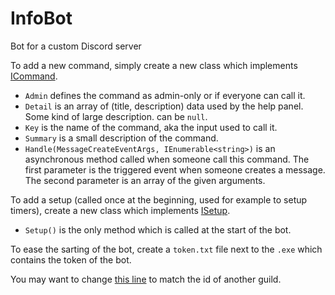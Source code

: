 # InfoBot
Bot for a custom Discord server

To add a new command, simply create a new class which implements [ICommand](https://github.com/WildGoat07/InfoBot/blob/898d0a626e65e909031e97d1df6b2f217e15df5f/InfoBot/ICommand.cs).

* `Admin` defines the command as admin-only or if everyone can call it.
* `Detail` is an array of (title, description) data used by the help panel. Some kind of large description. can be `null`.
* `Key` is the name of the command, aka the input used to call it.
* `Summary` is a small description of the command.
* `Handle(MessageCreateEventArgs, IEnumerable<string>)` is an asynchronous method called when someone call this command. The first parameter is the triggered event when someone creates a message. The second parameter is an array of the given arguments.

To add a setup (called once at the beginning, used for example to setup timers), create a new class which implements [ISetup](https://github.com/WildGoat07/InfoBot/blob/898d0a626e65e909031e97d1df6b2f217e15df5f/InfoBot/ISetup.cs).

* `Setup()` is the only method which is called at the start of the bot.

To ease the sarting of the bot, create a `token.txt` file next to the `.exe` which contains the token of the bot.

You may want to change [this line](https://github.com/WildGoat07/InfoBot/blob/898d0a626e65e909031e97d1df6b2f217e15df5f/InfoBot/Program.cs#L76) to match the id of another guild.
